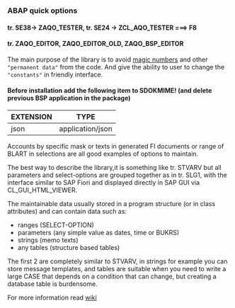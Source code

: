 ### ABAP quick options
#### tr. SE38-> ZAQO_TESTER, tr. SE24 -> ZCL_AQO_TESTER  ===> F8
#### tr. ZAQO_EDITOR, ZAQO_EDITOR_OLD, ZAQO_BSP_EDITOR

The main purpose of the library is to avoid [magic numbers](https://en.wikipedia.org/wiki/Magic_number_(programming)#Unnamed_numerical_constants) and other `"permanent data"` from the code. And give the ability to user to change the `"constants"` in friendly interface.

#### Before installation add the following item to SDOKMIME! (and delete previous BSP application in the package)

| EXTENSION        | TYPE           | 
| ------------- |:-------------:|
| json    | application/json |


Accounts by specific mask or texts in generated FI documents or range of BLART in selections are all good examples of options to maintain.

The best way to describe the library,it is something like tr. STVARV but all parameters and select-options are grouped together as in tr. SLG1, with the interface similar to SAP Fiori and displayed directly in SAP GUI via CL_GUI_HTML_VIEWER.

The maintainable data usually stored in a program structure (or in class attributes) and can contain data such as:
* ranges (SELECT-OPTION)
* parameters (any simple value as dates, time or BUKRS)
* strings (memo texts)
* any tables (structure based tables)

The first 2 are completely similar to STVARV, in strings for example you can store message templates, and tables are suitable when you need to write a large CASE that depends on a condition that can change, but creating a database table is burdensome.

For more information read [wiki](https://github.com/bizhuka/aqo/wiki)
